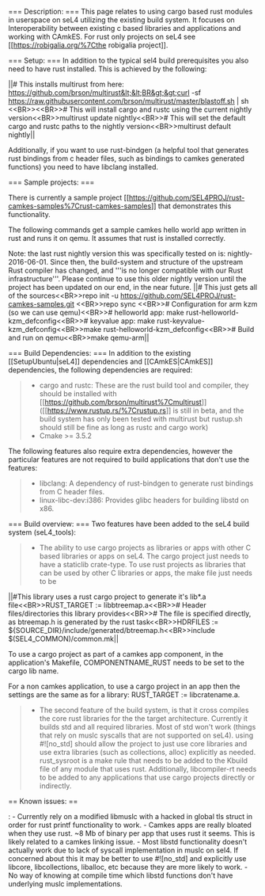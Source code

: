 === Description: === This page relates to using cargo based rust modules
in userspace on seL4 utilizing the existing build system. It focuses on
Interoperability between existing c based libraries and applications and
working with CAmkES. For rust only projects on seL4 see
\[\[<https://robigalia.org/%7Cthe> robigalia project\]\].

=== Setup: === In addition to the typical sel4 build prerequisites you
also need to have rust installed. This is achieved by the following:

||\# This installs multirust from here: https://github.com/brson/multirust&lt;&lt;BR&gt;&gt;curl -sf https://raw.githubusercontent.com/brson/multirust/master/blastoff.sh | sh  &lt;&lt;BR&gt;&gt;&lt;&lt;BR&gt;&gt;\# This will install cargo and rustc using the current nightly version&lt;&lt;BR&gt;&gt;multirust update nightly&lt;&lt;BR&gt;&gt;\# This will set the default cargo and rustc paths to the nightly version&lt;&lt;BR&gt;&gt;multirust default nightly||

Additionally, if you want to use rust-bindgen (a helpful tool that
generates rust bindings from c header files, such as bindings to camkes
generated functions) you need to have libclang installed.

=== Sample projects: ===

There is currently a sample project
\[\[<https://github.com/SEL4PROJ/rust-camkes-samples%7Crust-camkes-samples>\]\]
that demonstrates this functionality.

The following commands get a sample camkes hello world app written in
rust and runs it on qemu. It assumes that rust is installed correctly.

Note: the last rust nightly version this was specifically tested on is:
nightly-2016-06-01. Since then, the build-system and structure of the
upstream Rust compiler has changed, and '''is no longer compatible with
our Rust infrastructure'''. Please continue to use this older nightly
version until the project has been updated on our end, in the near
future.
||\# This just gets all of the sources&lt;&lt;BR&gt;&gt;repo init -u https://github.com/SEL4PROJ/rust-camkes-samples.git &lt;&lt;BR&gt;&gt;repo sync  &lt;&lt;BR&gt;&gt;\# Configuration for arm kzm (so we can use qemu)&lt;&lt;BR&gt;&gt;\# helloworld app: make rust-helloworld-kzm\_defconfig&lt;&lt;BR&gt;&gt;\# keyvalue app: make rust-keyvalue-kzm\_defconfig&lt;&lt;BR&gt;&gt;make rust-helloworld-kzm\_defconfig&lt;&lt;BR&gt;&gt;\# Build and run on qemu&lt;&lt;BR&gt;&gt;make qemu-arm||

=== Build Dependencies: === In addition to the existing
\[\[SetupUbuntu|seL4\]\] dependencies and \[\[CAmkES|CAmkES\]\]
dependencies, the following dependencies are required:

> -   cargo and rustc: These are the rust build tool and compiler, they
>     should be installed with
>     \[\[<https://github.com/brson/multirust%7Cmultirust>\]\]
>     (\[\[<https://www.rustup.rs/%7Crustup.rs>\]\] is still in beta,
>     and the build system has only been tested with multirust but
>     rustup.sh should still be fine as long as rustc and cargo work)
> -   Cmake &gt;= 3.5.2

The following features also require extra dependencies, however the
particular features are not required to build applications that don't
use the features:

> -   libclang: A dependency of rust-bindgen to generate rust bindings
>     from C header files.
> -   linux-libc-dev:i386: Provides glibc headers for building libstd
>     on x86.

=== Build overview: === Two features have been added to the seL4 build
system (seL4\_tools):

> -   The ability to use cargo projects as libraries or apps with other
>     C based libraries or apps on seL4. The cargo project just needs to
>     have a staticlib crate-type. To use rust projects as libraries
>     that can be used by other C libraries or apps, the make file just
>     needs to be

||\#This library uses a rust cargo project to generate it's lib\*.a file&lt;&lt;BR&gt;&gt;RUST\_TARGET := libbtreemap.a&lt;&lt;BR&gt;&gt;\# Header files/directories this library provides&lt;&lt;BR&gt;&gt;\# The file is specified directly, as btreemap.h is generated by the rust task&lt;&lt;BR&gt;&gt;HDRFILES := \${SOURCE\_DIR}/include/generated/btreemap.h&lt;&lt;BR&gt;&gt;include \$(SEL4\_COMMON)/common.mk||

To use a cargo project as part of a camkes app component, in the
application's Makefile, COMPONENTNAME\_RUST needs to be set to the cargo
lib name.

For a non camkes application, to use a cargo project in an app then the
settings are the same as for a library: RUST\_TARGET := libcratename.a.

> -   The second feature of the build system, is that it cross compiles
>     the core rust libraries for the the target architecture. Currently
>     it builds std and all required libraries. Most of std won't work
>     (things that rely on muslc syscalls that are not supported
>     on seL4). using \#!\[no\_std\] should allow the project to just
>     use core libraries and use extra libraries (such as
>     collections, alloc) explicitly as needed. rust\_sysroot is a make
>     rule that needs to be added to the Kbuild file of any module that
>     uses rust. Additionally, libcompiler-rt needs to be added to any
>     applications that use cargo projects directly or indirectly.

== Known issues: ==

:   -   Currently rely on a modified libmuslc with a hacked in global
        tls struct in order for rust printf functionality to work.
    -   Camkes apps are really bloated when they use rust. \~8 Mb of
        binary per app that uses rust it seems. This is likely related
        to a camkes linking issue.
    -   Most libstd functionality doesn't actually work due to lack of
        syscall implementation in muslc on sel4. If concerned about this
        it may be better to use \#!\[no\_std\] and explicitly use
        libcore, libcollections, liballoc, etc because they are more
        likely to work.
    -   No way of knowing at compile time which libstd functions don't
        have underlying muslc implementations.


